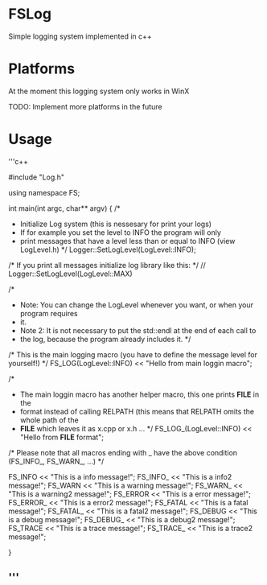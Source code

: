 # FSLog

Simple logging system implemented in c++

# Platforms

At the moment this logging system only works in WinX

TODO: Implement more platforms in the future

# Usage 

'''c++

#include "Log.h"

using namespace FS;

int main(int argc, char** argv) {
/* 
 * Initialize Log system (this is nessesary for print your logs)
 * If for example you set the level to INFO the program will only
 * print messages that have a level less than or equal to INFO (view LogLevel.h)
 */ 
Logger::SetLogLevel(LogLevel::INFO);

/* If you print all messages initialize log library like this: */
// Logger::SetLogLevel(LogLevel::MAX)

/* 
 * Note: You can change the LogLevel whenever you want, or when your program requires
 * it.
 * Note 2: It is not necessary to put the std::endl at the end of each call to
 * the log, because the program already includes it.
 */

/* This is the main logging macro (you have to define the message level for yourself!) */
FS_LOG(LogLevel::INFO) << "Hello from main loggin macro";

/* 
 * The main loggin macro has another helper macro, this one prints __FILE__ in the
 * format instead of calling RELPATH (this means that RELPATH omits the whole path of the
 * __FILE__ which leaves it as x.cpp or x.h ...
 */ 
FS_LOG_(LogLevel::INFO) << "Hello from __FILE__ format";

/* Please note that all macros ending with _ have the above condition (FS_INFO_, FS_WARN_, ...) */

FS_INFO << "This is a info message!";
FS_INFO_ << "This is a info2 message!";
FS_WARN << "This is a warning message!";
FS_WARN_ << "This is a warning2 message!";
FS_ERROR << "This is a error message!";
FS_ERROR_ << "This is a error2 message!";
FS_FATAL << "This is a fatal message!";
FS_FATAL_ << "This is a fatal2 message!";
FS_DEBUG << "This is a debug message!";
FS_DEBUG_ << "This is a debug2 message!";
FS_TRACE << "This is a trace message!";
FS_TRACE_ << "This is a trace2 message!";

}

'''
---
